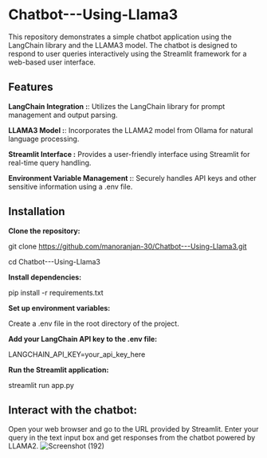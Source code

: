 # Chatbot---Using-Llama3
This repository demonstrates a simple chatbot application using the LangChain library and the LLAMA3 model. The chatbot is designed to respond to user queries interactively using the Streamlit framework for a web-based user interface.

## Features
**LangChain Integration :**: Utilizes the LangChain library for prompt management and output parsing.

**LLAMA3 Model :**: Incorporates the LLAMA2 model from Ollama for natural language processing.

**Streamlit Interface :** Provides a user-friendly interface using Streamlit for real-time query handling.

**Environment Variable Management :**: Securely handles API keys and other sensitive information using a .env file.

## Installation
**Clone the repository:**

  git clone https://github.com/manoranjan-30/Chatbot---Using-Llama3.git
 
  cd Chatbot---Using-Llama3

**Install dependencies:**

  pip install -r requirements.txt

**Set up environment variables:**

  Create a .env file in the root directory of the project.

**Add your LangChain API key to the .env file:**

  LANGCHAIN_API_KEY=your_api_key_here

**Run the Streamlit application:**

  streamlit run app.py

## Interact with the chatbot:
Open your web browser and go to the URL provided by Streamlit. Enter your query in the text input box and get responses from the chatbot powered by LLAMA2.
![Screenshot (192)](https://github.com/manoranjan-30/Chatbot---Using-Llama3/assets/117255268/e10cc415-cf91-49cc-b9f6-48f4c39ed24e)

